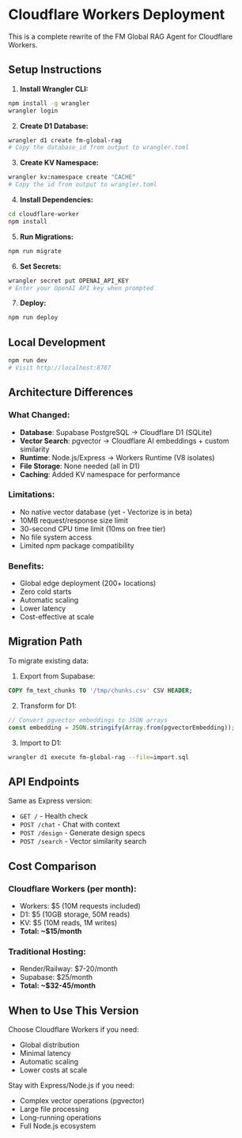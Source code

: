 # Cloudflare Workers Deployment

This is a complete rewrite of the FM Global RAG Agent for Cloudflare Workers.

## Setup Instructions

1. **Install Wrangler CLI:**
```bash
npm install -g wrangler
wrangler login
```

2. **Create D1 Database:**
```bash
wrangler d1 create fm-global-rag
# Copy the database_id from output to wrangler.toml
```

3. **Create KV Namespace:**
```bash
wrangler kv:namespace create "CACHE"
# Copy the id from output to wrangler.toml
```

4. **Install Dependencies:**
```bash
cd cloudflare-worker
npm install
```

5. **Run Migrations:**
```bash
npm run migrate
```

6. **Set Secrets:**
```bash
wrangler secret put OPENAI_API_KEY
# Enter your OpenAI API key when prompted
```

7. **Deploy:**
```bash
npm run deploy
```

## Local Development

```bash
npm run dev
# Visit http://localhost:8787
```

## Architecture Differences

### What Changed:
- **Database**: Supabase PostgreSQL → Cloudflare D1 (SQLite)
- **Vector Search**: pgvector → Cloudflare AI embeddings + custom similarity
- **Runtime**: Node.js/Express → Workers Runtime (V8 isolates)
- **File Storage**: None needed (all in D1)
- **Caching**: Added KV namespace for performance

### Limitations:
- No native vector database (yet - Vectorize is in beta)
- 10MB request/response size limit
- 30-second CPU time limit (10ms on free tier)
- No file system access
- Limited npm package compatibility

### Benefits:
- Global edge deployment (200+ locations)
- Zero cold starts
- Automatic scaling
- Lower latency
- Cost-effective at scale

## Migration Path

To migrate existing data:

1. Export from Supabase:
```sql
COPY fm_text_chunks TO '/tmp/chunks.csv' CSV HEADER;
```

2. Transform for D1:
```javascript
// Convert pgvector embeddings to JSON arrays
const embedding = JSON.stringify(Array.from(pgvectorEmbedding));
```

3. Import to D1:
```bash
wrangler d1 execute fm-global-rag --file=import.sql
```

## API Endpoints

Same as Express version:
- `GET /` - Health check
- `POST /chat` - Chat with context
- `POST /design` - Generate design specs
- `POST /search` - Vector similarity search

## Cost Comparison

### Cloudflare Workers (per month):
- Workers: $5 (10M requests included)
- D1: $5 (10GB storage, 50M reads)
- KV: $5 (10M reads, 1M writes)
- **Total: ~$15/month**

### Traditional Hosting:
- Render/Railway: $7-20/month
- Supabase: $25/month
- **Total: ~$32-45/month**

## When to Use This Version

Choose Cloudflare Workers if you need:
- Global distribution
- Minimal latency
- Automatic scaling
- Lower costs at scale

Stay with Express/Node.js if you need:
- Complex vector operations (pgvector)
- Large file processing
- Long-running operations
- Full Node.js ecosystem